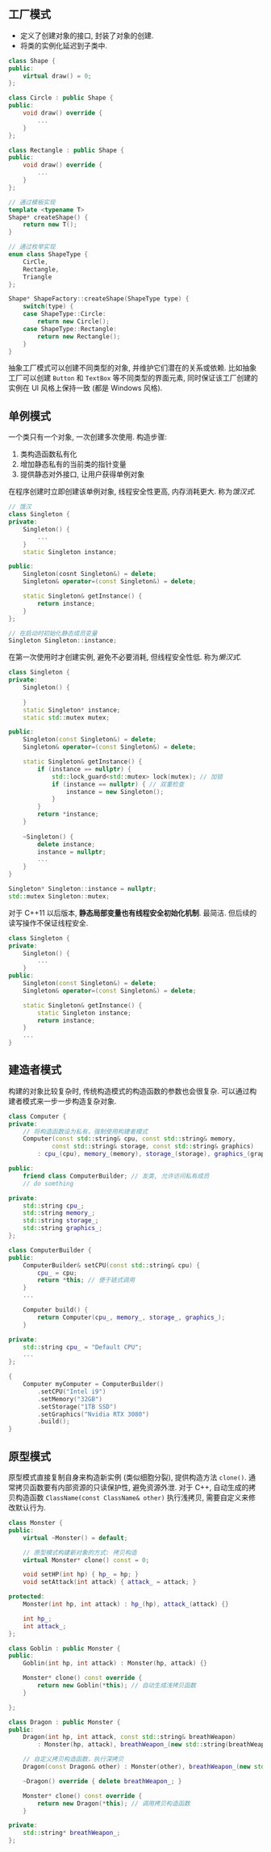 ## 工厂模式

- 定义了创建对象的接口, 封装了对象的创建.
- 将类的实例化延迟到子类中.

```cpp
class Shape {
public: 
	virtual draw() = 0;
};

class Circle : public Shape {
public: 
	void draw() override {
		...
	}
};

class Rectangle : public Shape {
public:
	void draw() override {
		...
	}
};

// 通过模板实现
template <typename T>
Shape* createShape() {
	return new T();
}

// 通过枚举实现
enum class ShapeType {
	CirCle,
	Rectangle,
	Triangle
};

Shape* ShapeFactory::createShape(ShapeType type) {
	switch(type) {
	case ShapeType::Circle:
		return new Circle();
	case ShapeType::Rectangle:
		return new Rectangle();
	}
}
```

抽象工厂模式可以创建不同类型的对象, 并维护它们潜在的关系或依赖. 比如抽象工厂可以创建 `Button` 和 `TextBox` 等不同类型的界面元素, 同时保证该工厂创建的实例在 UI 风格上保持一致 (都是 Windows 风格).

## 单例模式

一个类只有一个对象, 一次创建多次使用. 构造步骤:
1. 类构造函数私有化
2. 增加静态私有的当前类的指针变量
3. 提供静态对外接口, 让用户获得单例对象

在程序创建时立即创建该单例对象, 线程安全性更高, 内存消耗更大. 称为*饿汉式*.

```cpp
// 饿汉
class Singleton {
private:
	Singleton() {
		...
	}
	static Singleton instance;

public:
	Singleton(cosnt Singleton&) = delete;
	Singleton& operator=(const Singleton&) = delete;

	static Singleton& getInstance() {
		return instance;
	}
};

// 在启动时初始化静态成员变量
Singleton Singleton::instance; 
```

在第一次使用时才创建实例, 避免不必要消耗, 但线程安全性低. 称为*懒汉式*.

```cpp
class Singleton {
private:
	Singleton() {
		
	}
	static Singleton* instance;
	static std::mutex mutex;

public:
	Singleton(const Singleton&) = delete;
	Singleton& operator=(const Singleton&) = delete;

	static Singleton& getInstance() {
		if (instance == nullptr) {
			std::lock_guard<std::mutex> lock(mutex); // 加锁
			if (instance == nullptr) { // 双重检查
				instance = new Singleton();
			}
		}
		return *instance;
	}
	
	~Singleton() {
		delete instance;
		instance = nullptr;
		...
	}
}

Singleton* Singleton::instance = nullptr;
std::mutex Singleton::mutex;
```

对于 C++11 以后版本, **静态局部变量也有线程安全初始化机制**. 最简洁. 但后续的读写操作不保证线程安全.

```cpp
class Singleton {
private:
	Singleton() {
		...
	}
public:
	Singleton(const Singleton&) = delete;
	Singleton& operator=(const Singleton&) = delete;

	static Singleton& getInstance() {
		static Singleton instance;
		return instance;
	}
	...
}
```

## 建造者模式

构建的对象比较复杂时, 传统构造模式的构造函数的参数也会很复杂. 可以通过构建者模式来一步一步构造复杂对象.


```cpp
class Computer {
private:
    // 将构造函数设为私有，强制使用构建者模式
    Computer(const std::string& cpu, const std::string& memory, 
		    const std::string& storage, const std::string& graphics)
        : cpu_(cpu), memory_(memory), storage_(storage), graphics_(graphics) {}

public:
	friend class ComputerBuilder; // 友类, 允许访问私有成员
	// do somthing

private:
    std::string cpu_;
    std::string memory_;
    std::string storage_;
    std::string graphics_;
};

class ComputerBuilder {
public:
    ComputerBuilder& setCPU(const std::string& cpu) {
        cpu_ = cpu;
        return *this; // 便于链式调用
    }
	...

    Computer build() {
        return Computer(cpu_, memory_, storage_, graphics_);
    }

private:
    std::string cpu_ = "Default CPU";
	...
};

{
    Computer myComputer = ComputerBuilder()
        .setCPU("Intel i9")
        .setMemory("32GB")
        .setStorage("1TB SSD")
        .setGraphics("Nvidia RTX 3080")
        .build();
}
```

## 原型模式

原型模式直接复制自身来构造新实例 (类似细胞分裂), 提供构造方法 `clone()`. 通常拷贝函数要有内部资源的只读保护性, 避免资源外泄. 对于 C++, 自动生成的拷贝构造函数 `ClassName(const ClassName& other)` 执行浅拷贝, 需要自定义来修改默认行为.

```cpp
class Monster {
public:
    virtual ~Monster() = default;

    // 原型模式构建新对象的方式: 拷贝构造
    virtual Monster* clone() const = 0;

    void setHP(int hp) { hp_ = hp; }
    void setAttack(int attack) { attack_ = attack; }

protected:
    Monster(int hp, int attack) : hp_(hp), attack_(attack) {}

    int hp_;
    int attack_;
};

class Goblin : public Monster {
public:
    Goblin(int hp, int attack) : Monster(hp, attack) {}

    Monster* clone() const override {
        return new Goblin(*this); // 自动生成浅拷贝函数
    }

};

class Dragon : public Monster {
public:
    Dragon(int hp, int attack, const std::string& breathWeapon)
        : Monster(hp, attack), breathWeapon_(new std::string(breathWeapon)) {}

    // 自定义拷贝构造函数，执行深拷贝
    Dragon(const Dragon& other) : Monster(other), breathWeapon_(new std::string(*other.breathWeapon_)) {}

    ~Dragon() override { delete breathWeapon_; }

    Monster* clone() const override {
        return new Dragon(*this); // 调用拷贝构造函数
    }

private:
    std::string* breathWeapon_;
};

```